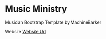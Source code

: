 # Music Ministry
Musician Bootstrap Template by MachineBarker

Website [Website Url](https://michelle-matius-2865ee908346.herokuapp.com)
